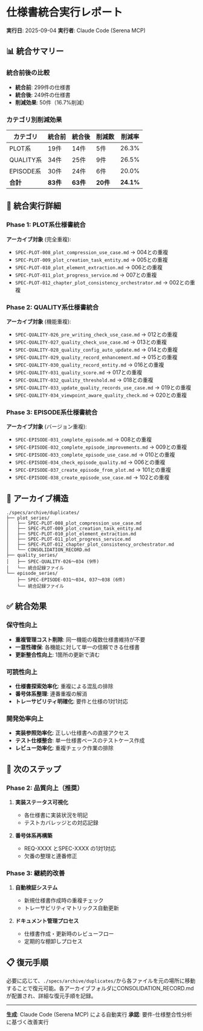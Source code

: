 # 仕様書統合実行レポート
**実行日**: 2025-09-04
**実行者**: Claude Code (Serena MCP)

## 📊 統合サマリー

### 統合前後の比較
- **統合前**: 299件の仕様書
- **統合後**: 249件の仕様書
- **削減効果**: 50件（16.7%削減）

### カテゴリ別削減効果

| カテゴリ | 統合前 | 統合後 | 削減数 | 削減率 |
|---------|--------|--------|--------|--------|
| PLOT系 | 19件 | 14件 | 5件 | 26.3% |
| QUALITY系 | 34件 | 25件 | 9件 | 26.5% |
| EPISODE系 | 30件 | 24件 | 6件 | 20.0% |
| **合計** | **83件** | **63件** | **20件** | **24.1%** |

## 🔄 統合実行詳細

### Phase 1: PLOT系仕様書統合
**アーカイブ対象** (完全重複):
- `SPEC-PLOT-008_plot_compression_use_case.md` → 004との重複
- `SPEC-PLOT-009_plot_creation_task_entity.md` → 005との重複
- `SPEC-PLOT-010_plot_element_extraction.md` → 006との重複
- `SPEC-PLOT-011_plot_progress_service.md` → 007との重複
- `SPEC-PLOT-012_chapter_plot_consistency_orchestrator.md` → 002との重複

### Phase 2: QUALITY系仕様書統合
**アーカイブ対象** (機能重複):
- `SPEC-QUALITY-026_pre_writing_check_use_case.md` → 012との重複
- `SPEC-QUALITY-027_quality_check_use_case.md` → 013との重複
- `SPEC-QUALITY-028_quality_config_auto_update.md` → 014との重複
- `SPEC-QUALITY-029_quality_record_enhancement.md` → 015との重複
- `SPEC-QUALITY-030_quality_record_entity.md` → 016との重複
- `SPEC-QUALITY-031_quality_score.md` → 017との重複
- `SPEC-QUALITY-032_quality_threshold.md` → 018との重複
- `SPEC-QUALITY-033_update_quality_records_use_case.md` → 019との重複
- `SPEC-QUALITY-034_viewpoint_aware_quality_check.md` → 020との重複

### Phase 3: EPISODE系仕様書統合
**アーカイブ対象** (バージョン重複):
- `SPEC-EPISODE-031_complete_episode.md` → 008との重複
- `SPEC-EPISODE-032_complete_episode_improvements.md` → 009との重複
- `SPEC-EPISODE-033_complete_episode_use_case.md` → 010との重複
- `SPEC-EPISODE-034_check_episode_quality.md` → 006との重複
- `SPEC-EPISODE-037_create_episode_from_plot.md` → 101との重複
- `SPEC-EPISODE-038_create_episode_use_case.md` → 102との重複

## 📁 アーカイブ構造

```
./specs/archive/duplicates/
├── plot_series/
│   ├── SPEC-PLOT-008_plot_compression_use_case.md
│   ├── SPEC-PLOT-009_plot_creation_task_entity.md
│   ├── SPEC-PLOT-010_plot_element_extraction.md
│   ├── SPEC-PLOT-011_plot_progress_service.md
│   ├── SPEC-PLOT-012_chapter_plot_consistency_orchestrator.md
│   └── CONSOLIDATION_RECORD.md
├── quality_series/
│   ├── SPEC-QUALITY-026〜034 (9件)
│   └── 統合記録ファイル
└── episode_series/
    ├── SPEC-EPISODE-031〜034, 037〜038 (6件)
    └── 統合記録ファイル
```

## ✅ 統合効果

### 保守性向上
- **重複管理コスト削除**: 同一機能の複数仕様書維持が不要
- **一意性確保**: 各機能に対して単一の信頼できる仕様書
- **更新整合性向上**: 1箇所の更新で済む

### 可読性向上
- **仕様書探索効率化**: 重複による混乱の排除
- **番号体系整理**: 連番重複の解消
- **トレーサビリティ明確化**: 要件と仕様の1対1対応

### 開発効率向上
- **実装参照効率化**: 正しい仕様書への直接アクセス
- **テスト仕様整合**: 単一仕様書ベースのテストケース作成
- **レビュー効率化**: 重複チェック作業の排除

## 🚀 次のステップ

### Phase 2: 品質向上（推奨）
1. **実装ステータス可視化**
   - 各仕様書に実装状況を明記
   - テストカバレッジとの対応記録

2. **番号体系再構築**
   - REQ-XXXX とSPEC-XXXX の1対1対応
   - 欠番の整理と連番修正

### Phase 3: 継続的改善
1. **自動検証システム**
   - 新規仕様書作成時の重複チェック
   - トレーサビリティマトリックス自動更新

2. **ドキュメント管理プロセス**
   - 仕様書作成・更新時のレビューフロー
   - 定期的な棚卸しプロセス

## 📋 復元手順
必要に応じて、`./specs/archive/duplicates/`から各ファイルを元の場所に移動することで復元可能。各アーカイブフォルダにCONSOLIDATION_RECORD.mdが配置され、詳細な復元手順を記録。

---
**生成**: Claude Code (Serena MCP) による自動実行
**承認**: 要件-仕様整合性分析に基づく改善実行
